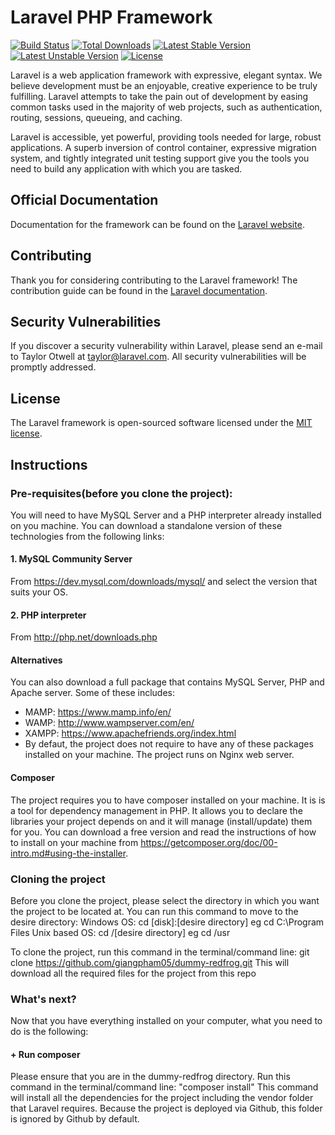 # Laravel PHP Framework

[![Build Status](https://travis-ci.org/laravel/framework.svg)](https://travis-ci.org/laravel/framework)
[![Total Downloads](https://poser.pugx.org/laravel/framework/d/total.svg)](https://packagist.org/packages/laravel/framework)
[![Latest Stable Version](https://poser.pugx.org/laravel/framework/v/stable.svg)](https://packagist.org/packages/laravel/framework)
[![Latest Unstable Version](https://poser.pugx.org/laravel/framework/v/unstable.svg)](https://packagist.org/packages/laravel/framework)
[![License](https://poser.pugx.org/laravel/framework/license.svg)](https://packagist.org/packages/laravel/framework)

Laravel is a web application framework with expressive, elegant syntax. We believe development must be an enjoyable, creative experience to be truly fulfilling. Laravel attempts to take the pain out of development by easing common tasks used in the majority of web projects, such as authentication, routing, sessions, queueing, and caching.

Laravel is accessible, yet powerful, providing tools needed for large, robust applications. A superb inversion of control container, expressive migration system, and tightly integrated unit testing support give you the tools you need to build any application with which you are tasked.

## Official Documentation

Documentation for the framework can be found on the [Laravel website](http://laravel.com/docs).

## Contributing

Thank you for considering contributing to the Laravel framework! The contribution guide can be found in the [Laravel documentation](http://laravel.com/docs/contributions).

## Security Vulnerabilities

If you discover a security vulnerability within Laravel, please send an e-mail to Taylor Otwell at taylor@laravel.com. All security vulnerabilities will be promptly addressed.

## License

The Laravel framework is open-sourced software licensed under the [MIT license](http://opensource.org/licenses/MIT).

## Instructions

### Pre-requisites(before you clone the project):
You will need to have MySQL Server and a PHP interpreter already installed on you machine. You can download a standalone version of these technologies from the following links:
#### 1. MySQL Community Server
From https://dev.mysql.com/downloads/mysql/ and select the version that suits your OS.
#### 2. PHP interpreter
From http://php.net/downloads.php

#### Alternatives
You can also download a full package that contains MySQL Server, PHP and Apache server. Some of these includes: 
 - MAMP: https://www.mamp.info/en/
 - WAMP: http://www.wampserver.com/en/
 - XAMPP: https://www.apachefriends.org/index.html
 - By defaut, the project does not require to have any of these packages installed on your machine. The project runs on Nginx web server. 

#### Composer
The project requires you to have composer installed on your machine.
It is is a tool for dependency management in PHP. It allows you to declare the libraries your project depends on and it will manage (install/update) them for you. You can download a free version and read the instructions of how to install on your machine from https://getcomposer.org/doc/00-intro.md#using-the-installer.

### Cloning the project
Before you clone the project, please select the directory in which you want the project to be located at.
You can run this command to move to the desire directory:
Windows OS: cd [disk]:\[desire directory] eg cd C:\Program Files
Unix based OS: cd /[desire directory] eg cd /usr

To clone the project, run this command in the terminal/command line:
git clone https://github.com/giangpham05/dummy-redfrog.git
This will download all the required files for the project from this repo
### What's next?
Now that you have everything installed on your computer, what you need to do is the following:
#### + Run composer
Please ensure that you are in the dummy-redfrog directory. 
Run this command in the terminal/command line: "composer install"
This command will install all the dependencies for the project including the vendor folder that Laravel requires. Because the project is deployed via Github, this folder is ignored by Github by default.



